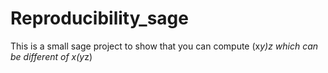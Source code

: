 # Reproducibility_sage
This is a small sage project to show that you can compute (x*y)*z which can be different of x*(y*z)
